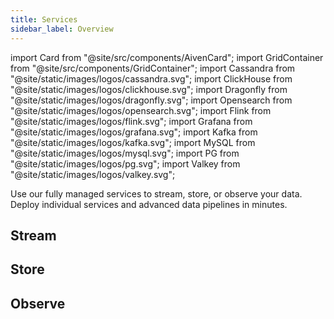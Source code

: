 ```yaml
---
title: Services
sidebar_label: Overview
---
```


import Card from "@site/src/components/AivenCard";
import GridContainer from "@site/src/components/GridContainer";
import Cassandra from "@site/static/images/logos/cassandra.svg";
import ClickHouse from "@site/static/images/logos/clickhouse.svg";
import Dragonfly from "@site/static/images/logos/dragonfly.svg";
import Opensearch from "@site/static/images/logos/opensearch.svg";
import Flink from "@site/static/images/logos/flink.svg";
import Grafana from "@site/static/images/logos/grafana.svg";
import Kafka from "@site/static/images/logos/kafka.svg";
import MySQL from "@site/static/images/logos/mysql.svg";
import PG from "@site/static/images/logos/pg.svg";
import Valkey from "@site/static/images/logos/valkey.svg";

Use our fully managed services to stream, store, or observe your data. Deploy individual services and advanced data pipelines in minutes.

## Stream

<GridContainer>
  <Card
    to="/docs/products/kafka"
    iconComponent={Kafka}
    title="Aiven for Apache Kafka®"
    description="Build your streaming data pipelines."
  />
  <Card
    to="/docs/products/flink"
    iconComponent={Flink}
    title="Aiven for Apache Flink®"
    description="Control your event-driven applications and streaming analytics needs."
  />
</GridContainer>

## Store

<GridContainer>
  <Card
    to="/docs/products/postgresql"
    iconComponent={PG}
    title="Aiven for PostgreSQL®"
    description="The object-relational database with exentions and Aiven's AI capabilities."
  />
  <Card
    to="/docs/products/mysql"
    iconComponent={MySQL}
    title="Aiven for MySQL"
    description="The relational database with all the integrations you need."
  />
  <Card
    to="/docs/products/valkey"
    iconComponent={Valkey}
    title="Aiven for Valkey"
    description="An in-memory NoSQL database with a small hootprint and hig performance."
  />
  <Card
    to="/docs/products/dragonfly"
    iconComponent={Dragonfly}
    title="Aiven for Dragonfly"
    description="A scalable in-memory data store for high-performance."
  />
  <Card
    to="/docs/products/cassandra"
    iconComponent={Cassandra}
    title="Aiven for Apache Cassandra®"
    description="The distributed NoSQL database providing scalability, high availability, and excellent fault tolerance"
  />
</GridContainer>

## Observe

<GridContainer>
  <Card
    to="/docs/products/opensearch"
    iconComponent={Opensearch}
    title="Aiven for OpenSearch®"
    description="Explore and visualize your data with dashboard and plugins."
  />
  <Card
    to="/docs/products/clickhouse"
    iconComponent={ClickHouse}
    title="Aiven for ClickHouse®"
    description="The cloud data warehouse to generate real-time analytical data."
  />
  <Card
    to="/docs/products/grafana"
    iconComponent={Grafana}
    title="Aiven for Grafana®"
    description="Create dashboards and observe your data."
  />
</GridContainer>
